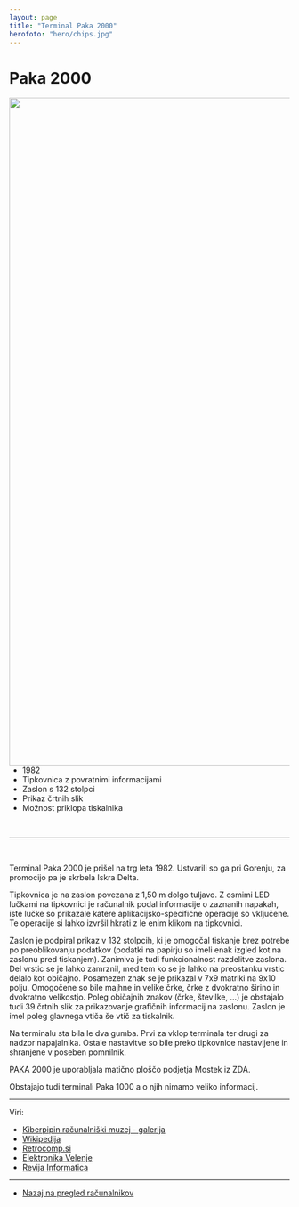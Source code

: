 ```yaml
---
layout: page
title: "Terminal Paka 2000"
herofoto: "hero/chips.jpg"
---
```


# Paka 2000

<img style="float: right; height: 30vh;" src="{{site.baseurl}}/assets/img/Paka/paka2000.jpg">

<br>

 - 1982
 - Tipkovnica z povratnimi informacijami
 - Zaslon s 132 stolpci
 - Prikaz črtnih slik
 - Možnost priklopa tiskalnika

<br>


------

<br>

Terminal Paka 2000 je prišel na trg leta 1982. Ustvarili so ga pri Gorenju, za promocijo pa je skrbela Iskra Delta.

Tipkovnica je na zaslon povezana z 1,50 m dolgo tuljavo. Z osmimi LED lučkami na tipkovnici je računalnik podal
informacije o zaznanih napakah, iste lučke so prikazale katere aplikacijsko-specifične operacije so vključene.
Te operacije si lahko izvršil hkrati z le enim klikom na tipkovnici.

Zaslon je podpiral prikaz v 132 stolpcih, ki je omogočal tiskanje brez potrebe po preoblikovanju podatkov
(podatki na papirju so imeli enak izgled kot na zaslonu pred tiskanjem). Zanimiva je tudi funkcionalnost razdelitve zaslona.
Del vrstic se je lahko zamrznil, med tem ko se je lahko na preostanku vrstic delalo kot običajno. 
Posamezen znak se je prikazal v 7x9 matriki na 9x10 polju. Omogočene so bile majhne in velike črke, črke z dvokratno širino
in dvokratno velikostjo. Poleg običajnih znakov (črke, številke, ...) je obstajalo tudi 39 črtnih slik za prikazovanje 
grafičnih informacij na zaslonu. Zaslon je imel poleg glavnega vtiča še vtič za tiskalnik.

Na terminalu sta bila le dva gumba. Prvi za vklop terminala ter drugi za nadzor napajalnika. Ostale nastavitve so bile
preko tipkovnice nastavljene in shranjene v poseben pomnilnik.

PAKA 2000 je uporabljala matično ploščo podjetja Mostek iz ZDA.

Obstajajo tudi terminali Paka 1000 a o njih nimamo veliko informacij.




------

Viri: 
 - [Kiberpipin računalniški muzej - galerija](http://kiberpipin.racunalniski-muzej.si/gallery/main.php?g2_itemId=2998)
 - [Wikipedija](https://sl.wikipedia.org/wiki/Nagrada_za_iznajdbe_in_tehni%C4%8Dne_izbolj%C5%A1ave#1980)
 - [Retrocomp.si](http://www.retrocomp.si/cms/2018/01/11/gorenje-zaslonski-terminal-paka-100/)
 - [Elektronika Velenje](https://elektronikavelenje.blogspot.com/2008/07/oddelek-prpn.html)
 - [Revija Informatica](https://www.dlib.si/stream/URN:NBN:SI:DOC-CUZZTRTY/939e2643-262e-421f-8553-3b7853e2982a/PDF)

------

 - [Nazaj na pregled računalnikov]({{site.base}}/SloRaDe/racunalniki)
